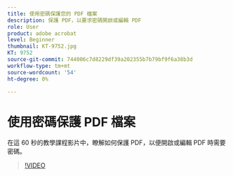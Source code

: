 ```yaml
---
title: 使用密碼保護您的 PDF 檔案
description: 保護 PDF，以要求密碼開啟或編輯 PDF
role: User
product: adobe acrobat
level: Beginner
thumbnail: KT-9752.jpg
KT: 9752
source-git-commit: 744006c7d8229df39a202355b7b79bf9f6a38b3d
workflow-type: tm+mt
source-wordcount: '54'
ht-degree: 0%

---
```


# 使用密碼保護 PDF 檔案

在這 60 秒的教學課程影片中，瞭解如何保護 PDF，以便開啟或編輯 PDF 時需要密碼。

>[!VIDEO](https://video.tv.adobe.com/v/340075?hidetitle=true)
